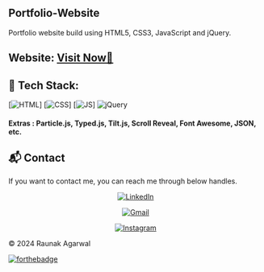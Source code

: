 ## Portfolio-Website
Portfolio website build using HTML5, CSS3, JavaScript and jQuery.

<h2> Website: 
<a href="https://raunakkkkk.github.io/Portfolio-Website/" target="_blank">Visit Now🚀</a>
</h2> 

## 📌 Tech Stack:
[![HTML](https://img.shields.io/badge/html5%20-%23E34F26.svg?&style=for-the-badge&logo=html5&logoColor=white)]
[![CSS](https://img.shields.io/badge/css3%20-%231572B6.svg?&style=for-the-badge&logo=css3&logoColor=white)]
[![JS](https://img.shields.io/badge/javascript%20-%23323330.svg?&style=for-the-badge&logo=javascript&logoColor=%23F7DF1E)]
<img alt="jQuery" src="https://img.shields.io/badge/jquery-%230769AD.svg?style=for-the-badge&logo=jquery&logoColor=white"/>

#### Extras : Particle.js, Typed.js, Tilt.js, Scroll Reveal, Font Awesome, JSON, etc.


<h2>📬 Contact</h2>

If you want to contact me, you can reach me through below handles.

<div align="center">

<a href="https://www.linkedin.com/in/raunak-agarwal-397467257/"  target="_blank"><img alt="LinkedIn" src="https://img.shields.io/badge/linkedin%20-%230077B5.svg?&style=for-the-badge&logo=linkedin&logoColor=white" /></a>

<a  href="mailto:agarwalraunak2000@gmail.com " ><img  alt="Gmail" src="https://img.shields.io/badge/Gmail-D14836?style=for-the-badge&logo=gmail&logoColor=white" />

<a href="https://www.instagram.com/agarwal.raunakk/" target="_blank">
  <img alt="Instagram" src="https://img.shields.io/badge/Instagram-%23E4405F?style=for-the-badge&logo=instagram&logoColor=white" />
</a>

</div>

© 2024 Raunak Agarwal


[![forthebadge](https://forthebadge.com/images/badges/built-with-love.svg)](https://forthebadge.com)
